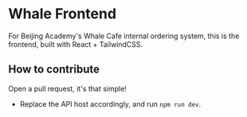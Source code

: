 # Whale Frontend

For Beijing Academy's Whale Cafe internal ordering system, this is the frontend, built with React + TailwindCSS.

## How to contribute

Open a pull request, it's that simple!

* Replace the API host accordingly, and run `npm run dev`.
